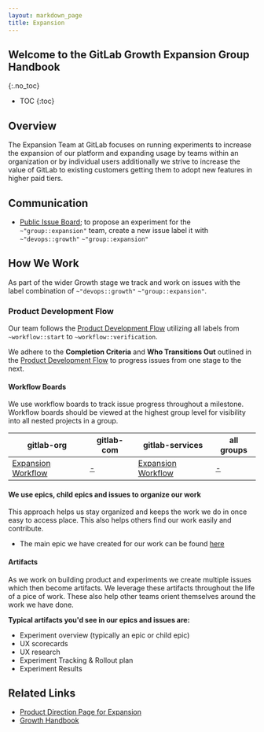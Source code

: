 ```yaml
---
layout: markdown_page
title: Expansion
---
```


## Welcome to the GitLab Growth Expansion Group Handbook

{:.no_toc}

- TOC
{:toc}

## Overview

The Expansion Team at GitLab focuses on running experiments to increase the expansion of our platform and expanding usage by teams within an organization or by individual users additionally we strive to increase the value of GitLab to existing customers getting them to adopt new features in higher paid tiers.

## Communication

- [Public Issue Board](https://gitlab.com/gitlab-org/growth/product/-/issues/new?issue%5Bassignee_id%5D=&issue%5Bmilestone_id%5D=); to propose an experiment for the `~"group::expansion"` team, create a new issue label it with `~"devops::growth"` `~"group::expansion"`

## How We Work

As part of the wider Growth stage we track and work on issues with the label combination of `~"devops::growth"` `~"group::expansion"`.

### Product Development Flow

Our team follows the [Product Development Flow](/handbook/product-development-flow/#workflow-summary) utilizing all labels from `~workflow::start` to `~workflow::verification`.

We adhere to the **Completion Criteria** and **Who Transitions Out** outlined in the [Product Development Flow](/handbook/product-development-flow/#workflow-summary) to progress issues from one stage to the next.

#### Workflow Boards

We use workflow boards to track issue progress throughout a milestone. Workflow boards should be viewed at the highest group level for visibility into all nested projects in a group.

| gitlab-org | gitlab-com | gitlab-services | all groups |
| ---------- | ---------- | --------------- | ---------- |
| [Expansion Workflow](https://gitlab.com/groups/gitlab-org/-/boards/1158847?scope=all&utf8=%E2%9C%93&state=opened&label_name%5B%5D=devops%3A%3Agrowth&label_name%5B%5D=group%3A%3Aexpansion) | [-](https://gitlab.com/groups/gitlab-com/-/boards/1546862?scope=all&utf8=%E2%9C%93&state=opened&label_name%5B%5D=devops%3A%3Agrowth&label_name%5B%5D=group%3A%3Aexpansion) | [Expansion Workflow](https://gitlab.com/groups/gitlab-services/-/boards/1546865?scope=all&utf8=%E2%9C%93&state=opened&label_name%5B%5D=devops%3A%3Agrowth&label_name%5B%5D=group%3A%3Aexpansion) | [-](https://gitlab.com/dashboard/issues?scope=all&utf8=%E2%9C%93&state=opened&label_name%5B%5D=devops%3A%3Agrowth&label_name%5B%5D=group%3A%3Aexpansion) |

#### We use epics, child epics and issues to organize our work

This approach helps us stay organized and keeps the work we do in once easy to access place. This also helps others find our work easily and contribute.

- The main epic we have created for our work can be found [here](https://gitlab.com/groups/gitlab-org/-/epics/2358)

#### Artifacts

As we work on building product and experiments we create multiple issues which then become artifacts. We leverage these artifacts throughout the life of a pice of work. These also help other teams orient themselves around the work we have done.

**Typical artifacts you'd see in our epics and issues are:**

- Experiment overview (typically an epic or child epic)
- UX scorecards
- UX research
- Experiment Tracking & Rollout plan
- Experiment Results

## Related Links

- [Product Direction Page for Expansion](https://about.gitlab.com/direction/expansion/)
- [Growth Handbook](/handbook/product/growth/)